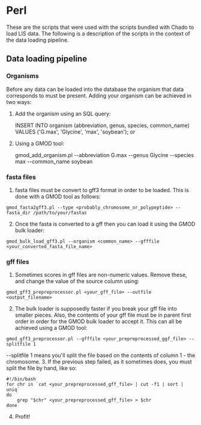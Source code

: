 Perl
====
These are the scripts that were used with the scripts bundled with Chado to load LIS data. The following is a description of the scripts in the context of the data loading pipeline.

## Data loading pipeline

### Organisms

Before any data can be loaded into the database the organism that data corresponds to must be present. Adding your organism can be achieved in two ways:

1. Add the organism using an SQL query:

    INSERT INTO organism (abbreviation, genus, species, common_name) VALUES ('G.max', 'Glycine', 'max', 'soybean');
or
2. Using a GMOD tool:

    gmod_add_organism.pl --abbreviation G.max --genus Glycine --species max --common_name soybean

### fasta files

1. fasta files must be convert to gff3 format in order to be loaded. This is done with a GMOD tool as follows:
```
gmod_fasta2gff3.pl --type <probably_chromosome_or_polypeptide> --fasta_dir /path/to/your/fastas
```
2. Once the fasta is converted to a gff then you can load it using the GMOD bulk loader:
```
gmod_bulk_load_gff3.pl --organism <common_name> --gfffile <your_converted_fasta_file_name>
```

### gff files

1. Sometimes scores in gff files are non-numeric values. Remove these, and change the value of the source column using:
```
gmod_gff3_prepreprocessor.pl <your_gff_file> --outfile <output_filename>
```
2. The bulk loader is supposedly faster if you break your gff file into smaller pieces. Also, the contents of your gff file must be in parent first order in order for the GMOD bulk loader to accept it. This can all be achieved using a GMOD tool:
```
gmod_gff3_preprocessor.pl --gfffile <your_prepreprocessed_ggf_file> --splitfile 1
```
--splitfile 1 means you'll split the file based on the contents of column 1 - the chromosome.
3. If the previous step failed, as it sometimes does, you must split the file by hand, like so:

```
#!/bin/bash
for chr in `cat <your_prepreprocessed_gff_file> | cut -f1 | sort | uniq`
do
    grep "$chr" <your_prepreprocessed_gff_file> > $chr
done
```
4. Profit!
